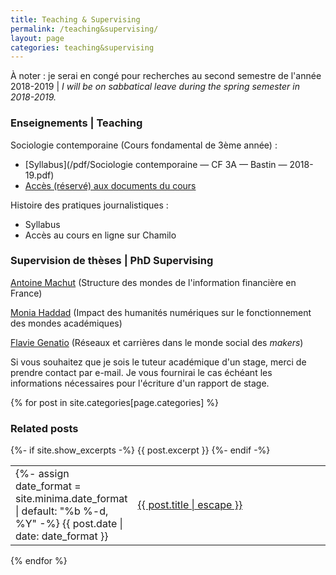 ```yaml
---
title: Teaching & Supervising
permalink: /teaching&supervising/
layout: page
categories: teaching&supervising
---
```


À noter : je serai en congé pour recherches au second semestre de l'année 2018-2019 | <i>I will be on sabbatical leave during the spring semester in 2018-2019.</i>

<h3>Enseignements | Teaching</h3>

Sociologie contemporaine (Cours fondamental de 3ème année) :
- [Syllabus](/pdf/Sociologie contemporaine — CF 3A — Bastin — 2018-19.pdf)
- [Accès (réservé) aux documents du cours](https://drive.google.com/drive/folders/0B5jxP8422LB8WkRJWGNiX1VQYTg?usp=sharing)

Histoire des pratiques journalistiques :
- Syllabus
- Accès au cours en ligne sur Chamilo

<h3>Supervision de thèses | PhD Supervising</h3>

[Antoine Machut](https://www.pacte-grenoble.fr/membres/antoine-machut) (Structure des mondes de l'information financière en France)

[Monia Haddad](https://www.pacte-grenoble.fr/membres/monia-haddad) (Impact des humanités numériques sur le fonctionnement des mondes académiques)

[Flavie Genatio](https://www.pacte-grenoble.fr/actualites/flavie-genatio-debute-une-these-a-pacte) (Réseaux et carrières dans le monde social des <i>makers</i>)

Si vous souhaitez que je sois le tuteur académique d'un stage, merci de prendre contact par e-mail. Je vous fournirai le cas échéant les informations nécessaires pour l'écriture d'un rapport de stage.


{% for post in site.categories[page.categories] %}
<h3>Related posts</h3>
  <table style="width:100%;border:none;">
    <tr>
      <td style="width:15%;border:none;">
      {%- assign date_format = site.minima.date_format | default: "%b %-d, %Y" -%}
      <span>{{ post.date | date: date_format }}</span>
      </td>
      <td style="border:none;">
        <a href="{{ post.url | relative_url }}">
          {{ post.title | escape }}
        </a>
      </td>
      {%- if site.show_excerpts -%}
        {{ post.excerpt }}
      {%- endif -%}
    </tr>
  </table>
{% endfor %}
  
